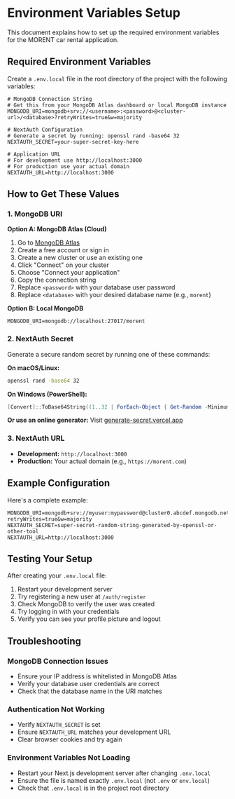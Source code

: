 # Environment Variables Setup

This document explains how to set up the required environment variables for the MORENT car rental application.

## Required Environment Variables

Create a `.env.local` file in the root directory of the project with the following variables:

```env
# MongoDB Connection String
# Get this from your MongoDB Atlas dashboard or local MongoDB instance
MONGODB_URI=mongodb+srv://<username>:<password>@<cluster-url>/<database>?retryWrites=true&w=majority

# NextAuth Configuration
# Generate a secret by running: openssl rand -base64 32
NEXTAUTH_SECRET=your-super-secret-key-here

# Application URL
# For development use http://localhost:3000
# For production use your actual domain
NEXTAUTH_URL=http://localhost:3000
```

## How to Get These Values

### 1. MongoDB URI

**Option A: MongoDB Atlas (Cloud)**

1. Go to [MongoDB Atlas](https://www.mongodb.com/cloud/atlas)
2. Create a free account or sign in
3. Create a new cluster or use an existing one
4. Click "Connect" on your cluster
5. Choose "Connect your application"
6. Copy the connection string
7. Replace `<password>` with your database user password
8. Replace `<database>` with your desired database name (e.g., `morent`)

**Option B: Local MongoDB**

```
MONGODB_URI=mongodb://localhost:27017/morent
```

### 2. NextAuth Secret

Generate a secure random secret by running one of these commands:

**On macOS/Linux:**

```bash
openssl rand -base64 32
```

**On Windows (PowerShell):**

```powershell
[Convert]::ToBase64String((1..32 | ForEach-Object { Get-Random -Minimum 0 -Maximum 256 }))
```

**Or use an online generator:**
Visit [generate-secret.vercel.app](https://generate-secret.vercel.app/32)

### 3. NextAuth URL

- **Development:** `http://localhost:3000`
- **Production:** Your actual domain (e.g., `https://morent.com`)

## Example Configuration

Here's a complete example:

```env
MONGODB_URI=mongodb+srv://myuser:mypassword@cluster0.abcdef.mongodb.net/morent?retryWrites=true&w=majority
NEXTAUTH_SECRET=super-secret-random-string-generated-by-openssl-or-other-tool
NEXTAUTH_URL=http://localhost:3000
```

## Testing Your Setup

After creating your `.env.local` file:

1. Restart your development server
2. Try registering a new user at `/auth/register`
3. Check MongoDB to verify the user was created
4. Try logging in with your credentials
5. Verify you can see your profile picture and logout

## Troubleshooting

### MongoDB Connection Issues

- Ensure your IP address is whitelisted in MongoDB Atlas
- Verify your database user credentials are correct
- Check that the database name in the URI matches

### Authentication Not Working

- Verify `NEXTAUTH_SECRET` is set
- Ensure `NEXTAUTH_URL` matches your development URL
- Clear browser cookies and try again

### Environment Variables Not Loading

- Restart your Next.js development server after changing `.env.local`
- Ensure the file is named exactly `.env.local` (not `.env` or `env.local`)
- Check that `.env.local` is in the project root directory
